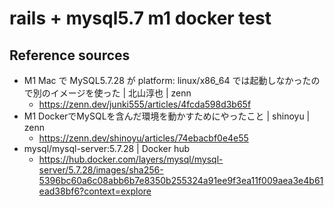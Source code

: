 # rails + mysql5.7 m1 docker test

## Reference sources
- M1 Mac で MySQL5.7.28 が platform: linux/x86_64 では起動しなかったので別のイメージを使った | 北山淳也 | zenn
  - https://zenn.dev/junki555/articles/4fcda598d3b65f
- M1 DockerでMySQLを含んだ環境を動かすためにやったこと | shinoyu | zenn
  - https://zenn.dev/shinoyu/articles/74ebacbf0e4e55
- mysql/mysql-server:5.7.28 | Docker hub
  - https://hub.docker.com/layers/mysql/mysql-server/5.7.28/images/sha256-5396bc60a6c08abb6b7e8350b255324a91ee9f3ea11f009aea3e4b61ead38bf6?context=explore
